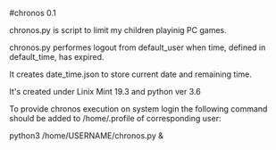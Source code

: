 #chronos 0.1

chronos.py is script to limit my children playinig PC games.

chronos.py performes logout from default_user  when time, defined in default_time, has expired.

It creates date_time.json to store current date and remaining time.

It's created under Linix Mint 19.3 and python ver 3.6

To provide chronos execution on system login  the following command should be added to /home/.profile of corresponding user:

python3 /home/USERNAME/chronos.py &


